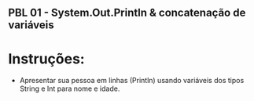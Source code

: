 ## PBL 01 - System.Out.Println & concatenação de variáveis

# Instruções:

- Apresentar sua pessoa em linhas (Println) usando variáveis dos tipos String e Int para nome e idade.
